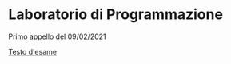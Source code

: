 # Laboratorio di Programmazione
Primo appello del 09/02/2021

[Testo d'esame](https://docs.google.com/document/d/e/2PACX-1vQD8NfUrmdqM9CuoQTYqMfILYLkM9-j0AYqQbgIkY9SPIIsTVVJdIiuU3asPyOdafH1dMFGL_AIICHn/pub)
